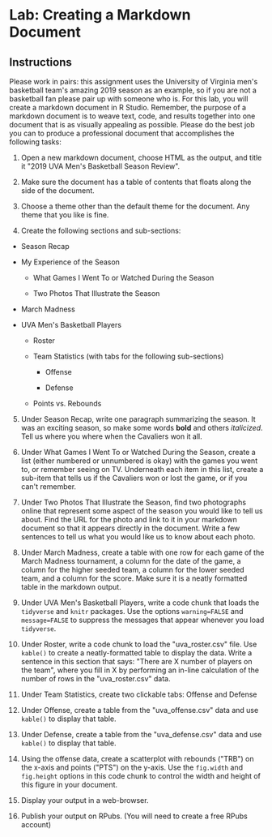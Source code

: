 # Lab: Creating a Markdown Document

## Instructions
Please work in pairs: this assignment uses the University of Virginia men's basketball team's amazing 2019 season as an example, so if you are not a basketball fan please pair up with someone who is. For this lab, you will create a markdown document in R Studio. Remember, the purpose of a markdown document is to weave text, code, and results together into one document that is as visually appealing as possible. Please do the best job you can to produce a professional document that accomplishes the following tasks:

1. Open a new markdown document, choose HTML as the output, and title it "2019 UVA Men's Basketball Season Review". 

2. Make sure the document has a table of contents that floats along the side of the document.

3. Choose a theme other than the default theme for the document. Any theme that you like is fine.

4. Create the following sections and sub-sections:

* Season Recap
        
* My Experience of the Season
        
  * What Games I Went To or Watched During the Season
                
  * Two Photos That Illustrate the Season
                
* March Madness
                
* UVA Men's Basketball Players
        
  * Roster
                
  * Team Statistics (with tabs for the following sub-sections)
                
    * Offense
                        
    * Defense
    
  * Points vs. Rebounds
                        
5. Under Season Recap, write one paragraph summarizing the season. It was an exciting season, so make some words **bold** and others *italicized*. Tell us where you where when the Cavaliers won it all.

6. Under What Games I Went To or Watched During the Season, create a list (either numbered or unnumbered is okay) with the games you went to, or remember seeing on TV. Underneath each item in this list, create a sub-item that tells us if the Cavaliers won or lost the game, or if you can't remember.

7. Under Two Photos That Illustrate the Season, find two photographs online that represent some aspect of the season you would like to tell us about. Find the URL for the photo and link to it in your markdown document so that it appears directly in the document. Write a few sentences to tell us what you would like us to know about each photo.

8. Under March Madness, create a table with one row for each game of the March Madness tournament, a column for the date of the game, a column for the higher seeded team, a column for the lower seeded team, and a column for the score. Make sure it is a neatly formatted table in the markdown output.

9. Under UVA Men's Basketball Players, write a code chunk that loads the `tidyverse` and `knitr` packages. Use the options `warning=FALSE` and `message=FALSE` to suppress the messages that appear whenever you load `tidyverse`.

10. Under Roster, write a code chunk to load the "uva_roster.csv" file. Use `kable()` to create a neatly-formatted table to display the data. Write a sentence in this section that says: "There are X number of players on the team", where you fill in X by performing an in-line calculation of the number of rows in the "uva_roster.csv" data.

11. Under Team Statistics, create two clickable tabs: Offense and Defense 

12. Under Offense, create a table from the "uva_offense.csv" data and use `kable()` to display that table.

13. Under Defense, create a table from the "uva_defense.csv" data and use `kable()` to display that table.

14. Using the offense data, create a scatterplot with rebounds ("TRB") on the x-axis and points ("PTS") on the y-axis. Use the `fig.width` and `fig.height` options in this code chunk to control the width and height of this figure in your document.

15. Display your output in a web-browser.

16. Publish your output on RPubs. (You will need to create a free RPubs account)

